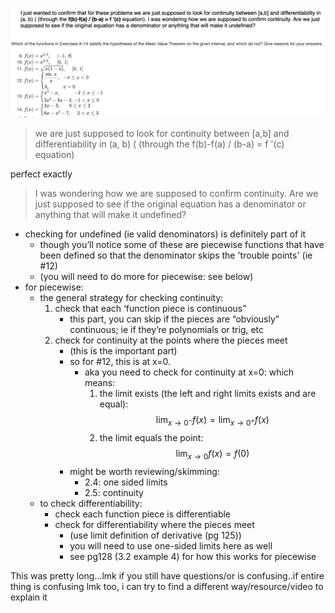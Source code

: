 
![](../!assets/attachments/Pasted%20image%2020240304154132.png)


> we are just supposed to look for continuity between [a,b] and differentiability in (a, b) ( (through the f(b)-f(a) / (b-a) = f '(c) equation)

perfect exactly

> I was wondering how we are supposed to confirm continuity. Are we just supposed to see if the original equation has a denominator or anything that will make it undefined? 


- checking for undefined (ie valid denominators) is definitely part of it
	- though you’ll notice some of these are piecewise functions that have been defined so that the denominator skips the 'trouble points' (ie #12)
	- (you will need to do more for piecewise: see below)
- for piecewise:
	- the general strategy for checking continuity:
		1. check that each ‘function piece is continuous”
			- this part, you can skip if the pieces are “obviously" continuous; ie if they’re polynomials or trig, etc
		2. check for continuity at the points where the pieces meet
			- (this is the important part)
			- so for #12, this is at x=0.
				- aka you need to check for continuity at x=0: which means:
					1. the limit exists (the left and right limits exists and are equal): $$\lim_{x \to 0^-} f(x) = \lim_{x \to 0^+} f(x)$$
					2. the limit equals the point: $$\lim_{x \to 0} f(x) = f(0)$$
			- might be worth reviewing/skimming:
				- 2.4: one sided limits
				- 2.5: continuity
	- to check differentiability:
		- check each function piece is differentiable
		- check for differentiability where the pieces meet
			- (use limit definition of derivative (pg 125))
			- you will need to use one-sided limits here as well
			- see pg128 (3.2 example 4) for how this works for piecewise



This was pretty long…lmk if you still have questions/or is confusing..if entire thing is confusing lmk too, i can try to find a different way/resource/video to explain it 
